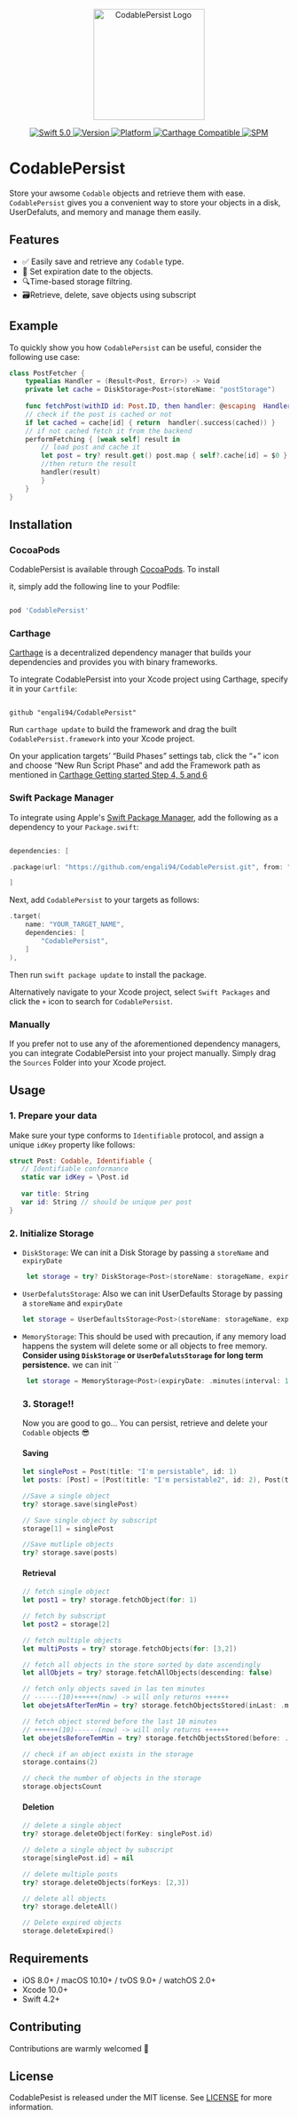 
<p align="center">

<img width="200" src="https://github.com/engali94/CodablePersist/blob/master/Assets/CodablePersistLogo.png" alt="CodablePersist Logo">

</p>

  

<p align="center">

<a href="https://developer.apple.com/swift/">

<img src="https://img.shields.io/badge/Swift-5.0-orange.svg?style=flat" alt="Swift 5.0">

</a>

<a href="http://cocoapods.org/pods/CodablePersist">

<img src="https://img.shields.io/cocoapods/v/CodablePersist.svg?style=flat" alt="Version">

</a>

<a href="http://cocoapods.org/pods/CodablePersist">

<img src="https://img.shields.io/cocoapods/p/CodablePersist.svg?style=flat" alt="Platform">

</a>

<a href="https://github.com/Carthage/Carthage">

<img src="https://img.shields.io/badge/Carthage-compatible-4BC51D.svg?style=flat" alt="Carthage Compatible">

</a>

<a href="https://github.com/apple/swift-package-manager">

<img src="https://img.shields.io/badge/Swift%20Package%20Manager-compatible-brightgreen.svg" alt="SPM">

</a>

</p>

  

# CodablePersist

  

<p align="center">

Store your awsome `Codable` objects and retrieve them with ease. `CodablePersist` gives you a convenient way to store your objects in a disk, UserDefaluts, and memory and manage them easily.

</p>

  

## Features

  

- ✅ Easily save and retrieve any `Codable` type.
- 📆 Set expiration date to the objects.
- 🔍Time-based storage filtring.
- 🗃Retrieve, delete, save objects using subscript

## Example

  

To quickly show you how `CodablePersist` can be useful, consider the following use case:

```swift
class PostFetcher { 
    typealias Handler = (Result<Post, Error>) -> Void 
    private let cache = DiskStorage<Post>(storeName: "postStorage")
    
    func fetchPost(withID id: Post.ID, then handler: @escaping  Handler) {
    // check if the post is cached or not
    if let cached = cache[id] { return  handler(.success(cached)) } 
    // if not cached fetch it from the backend
    performFetching { [weak self] result in 
        // load post and cache it
        let post = try? result.get() post.map { self?.cache[id] = $0 }
        //then return the result
        handler(result) 
        } 
    } 
}
```

## Installation

  

### <summary>CocoaPods</summary>

  

CodablePersist is available through [CocoaPods](http://cocoapods.org). To install

it, simply add the following line to your Podfile:

  

```bash

pod 'CodablePersist'

```

  

### Carthage

  

[Carthage](https://github.com/Carthage/Carthage) is a decentralized dependency manager that builds your dependencies and provides you with binary frameworks.

  

To integrate CodablePersist into your Xcode project using Carthage, specify it in your `Cartfile`:

  

```ogdl

github "engali94/CodablePersist"

```

  

Run `carthage update` to build the framework and drag the built `CodablePersist.framework` into your Xcode project.

  

On your application targets’ “Build Phases” settings tab, click the “+” icon and choose “New Run Script Phase” and add the Framework path as mentioned in [Carthage Getting started Step 4, 5 and 6](https://github.com/Carthage/Carthage/blob/master/README.md#if-youre-building-for-ios-tvos-or-watchos)

  

### Swift Package Manager

  

To integrate using Apple's [Swift Package Manager](https://swift.org/package-manager/), add the following as a dependency to your `Package.swift`:

  

```swift

dependencies: [

.package(url: "https://github.com/engali94/CodablePersist.git", from: "0.1")

]

```
Next, add `CodablePersist` to your targets as follows:
```swift
.target(
    name: "YOUR_TARGET_NAME",
    dependencies: [
        "CodablePersist",
    ]
),
```
Then run `swift package update` to install the package.


Alternatively navigate to your Xcode project, select `Swift Packages` and click the `+` icon to search for `CodablePersist`.

  

### Manually

  

If you prefer not to use any of the aforementioned dependency managers, you can integrate CodablePersist into your project manually. Simply drag the `Sources` Folder into your Xcode project.

  

## Usage

  ### 1. Prepare your data  
  Make sure your type conforms to `Identifiable` protocol, and assign a unique `idKey` property like follows:
  ``` swift
  struct Post: Codable, Identifiable {
     // Identifiable conformance
     static var idKey = \Post.id
    
     var title: String
     var id: String // should be unique per post 
}
  ``` 


 ### 2. Initialize Storage

- `DiskStorage`:  We can init a Disk Storage by passing a `storeName` and  `expiryDate` 
    ``` swift
     let storage = try? DiskStorage<Post>(storeName: storageName, expiryDate: .minutes(interval: 10))
    ```
 
- `UserDefalutsStorage`:  Also we can init UserDefaults Storage by passing a `storeName` and  `expiryDate` 
  ``` swift
  let storage = UserDefaultsStorage<Post>(storeName: storageName, expiryDate: .minutes(interval: 10))! 
  ```
  
- `MemoryStorage`:  This should be used with precaution, if any memory load happens the system will delete some or all objects to free memory. **Consider using `DiskStorage` or   `UserDefalutsStorage` for long term persistence.** 
 we can init ``
    ```swift
     let storage = MemoryStorage<Post>(expiryDate: .minutes(interval: 10))
    ```
    ### 3. Storage!!
    Now you are good to go... You can persist, retrieve and delete your `Codable` objects 😎
    #### Saving
    ```swift
    let singlePost = Post(title: "I'm persistable", id: 1)
    let posts: [Post] = [Post(title: "I'm persistable2", id: 2), Post(title: "I'm persistable3", id: 3)]
    
    //Save a single object
    try? storage.save(singlePost)
    
    // Save single object by subscript
    storage[1] = singlePost
    
    //Save mutliple objects
    try? storage.save(posts)
    
    
    ```
    #### Retrieval 
    ```swift
    // fetch single object
    let post1 = try? storage.fetchObject(for: 1)
    
    // fetch by subscript
    let post2 = storage[2]
    
    // fetch multiple objects
    let multiPosts = try? storage.fetchObjects(for: [3,2])
    
    // fetch all objects in the store sorted by date ascendingly
    let allObjets = try? storage.fetchAllObjects(descending: false)
    
    // fetch only objects saved in las ten minutes 
    // ------(10)++++++(now) -> will only returns ++++++
    let obejetsAfterTenMin = try? storage.fetchObjectsStored(inLast: .minutes(interval: 10)
    
    // fetch object stored before the last 10 minutes
    // ++++++(10)------(now) -> will only returns ++++++
    let obejetsBeforeTemMin = try? storage.fetchObjectsStored(before: .minutes(interval: 10))
    
    // check if an object exists in the storage
    storage.contains(2)
    
    // check the number of objects in the storage
    storage.objectsCount
    
    ```
    #### Deletion
    ```swift
    // delete a single object
    try? storage.deleteObject(forKey: singlePost.id)
    
    // delete a single object by subscript
    storage[singlePost.id] = nil
    
    // delete multiple posts
    try? storage.deleteObjects(forKeys: [2,3])
    
    // delete all objects
    try? storage.deleteAll()
    
    // Delete expired objects
    storage.deleteExpired()
    ```
## Requirements

- iOS 8.0+ / macOS 10.10+ / tvOS 9.0+ / watchOS 2.0+
- Xcode 10.0+
- Swift 4.2+

## Contributing

Contributions are warmly welcomed 🙌

  

## License

CodablePesist is released under the MIT license. See [LICENSE](https://github.com/engali94/CodablePersist/blob/master/LICENSE) for more information.  
